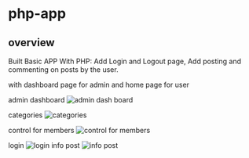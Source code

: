 # php-app

## overview 

<P>Built Basic APP With PHP:
Add Login and Logout page, Add posting and commenting on posts by the user. </p>

<p> with dashboard page for admin and home page for user </p>

admin dashboard
![admin dash board](https://user-images.githubusercontent.com/64865917/213861236-a49d2bb1-dd26-41dd-92e8-8873f1d753d4.PNG)

 categories
![categories](https://user-images.githubusercontent.com/64865917/213861237-5b45cbc8-084e-4d77-acb0-0731ac6d1c52.PNG)

control for members
![control for members](https://user-images.githubusercontent.com/64865917/213861238-209dc664-c5f1-4b53-9eae-0fd44149f91e.PNG)

login
![login](https://user-images.githubusercontent.com/64865917/213861242-7e38c8e2-caaa-48b4-9058-4e30569c968e.PNG)
info post
![info post](https://user-images.githubusercontent.com/64865917/213861243-cbb4234a-0635-4f28-8328-70ab30beef47.PNG)
